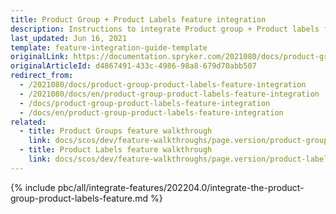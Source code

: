 ```yaml
---
title: Product Group + Product Labels feature integration
description: Instructions to integrate Product group + Product labels feature into a Spryker project.
last_updated: Jun 16, 2021
template: feature-integration-guide-template
originalLink: https://documentation.spryker.com/2021080/docs/product-group-product-labels-feature-integration
originalArticleId: d4867491-433c-4986-98a8-679d70abb507
redirect_from:
  - /2021080/docs/product-group-product-labels-feature-integration
  - /2021080/docs/en/product-group-product-labels-feature-integration
  - /docs/product-group-product-labels-feature-integration
  - /docs/en/product-group-product-labels-feature-integration
related:
  - title: Product Groups feature walkthrough
    link: docs/scos/dev/feature-walkthroughs/page.version/product-groups-feature-walkthrough.html
  - title: Product Labels feature walkthrough
    link: docs/scos/dev/feature-walkthroughs/page.version/product-labels-feature-walkthrough.html
---
```


{% include pbc/all/integrate-features/202204.0/integrate-the-product-group-product-labels-feature.md %} <!-- To edit, see /_includes/pbc/all/integrate-features/202204.0/integrate-the-product-group-product-labels-feature.md -->
